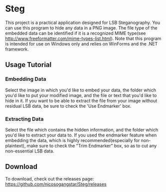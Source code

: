 # Steg
This project is a practical application designed for LSB Steganography. You can use this program to hide any data in a PNG image. The file type of the embedded data can be identified if it is a recognized MIME type(see http://www.freeformatter.com/mime-types-list.html). Note that this program is intended for use on Windows only and relies on WinForms and the .NET framework.

## Usage Tutorial
### Embedding Data
Select the image in which you'd like to embed your data, the folder which you'd like to put your modified image, and the file or text that you'd like to hide in it. If you want to be able to extract the file from your image without residual LSB data, be sure to check the 'Use Endmarker' box.
### Extracting Data
Select the file which contains the hidden information, and the folder which you'd like to extract your data to.
If you used the endmarker feature when embedding the data, which is highly recommended(especially for non-plaintext), make sure to check the "Trim Endmarker" box, so as to cut any non-essential LSB data.

## Download
To download, check out the releases page:
https://github.com/nicosogangstar/Steg/releases
